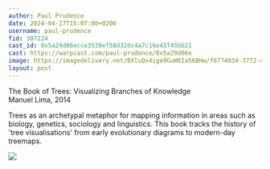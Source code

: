 ```yaml
---
author: Paul Prudence
date: 2024-04-17T15:07:00+0200
username: paul-prudence
fid: 307224
cast_id: 0x5a29d06ecce3539ef58d32dc4a7c16e43745bb21
cast: https://warpcast.com/paul-prudence/0x5a29d06e
image: https://imagedelivery.net/BXluQx4ige9GuW0Ia56BHw/f6774034-3772-433e-89ff-b340670f8c00/original
layout: post
---
```

The Book of Trees: Visualizing Branches of Knowledge  
Manuel Lima, 2014  
  
Trees as an archetypal metaphor for mapping information in areas such as biology, genetics, sociology and linguistics. This book tracks the history of 'tree visualisations' from early evolutionary diagrams to modern-day treemaps.  

![](https://imagedelivery.net/BXluQx4ige9GuW0Ia56BHw/f6774034-3772-433e-89ff-b340670f8c00/original)